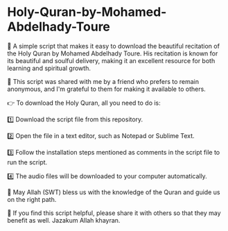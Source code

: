 # Holy-Quran-by-Mohamed-Abdelhady-Toure

📢 A simple script that makes it easy to download the beautiful recitation of the Holy Quran by Mohamed Abdelhady Toure. His recitation is known for its beautiful and soulful delivery, making it an excellent resource for both learning and spiritual growth.

👤 This script was shared with me by a friend who prefers to remain anonymous, and I'm grateful to them for making it available to others.

👉 To download the Holy Quran, all you need to do is:

1️⃣ Download the script file from this repository.

2️⃣ Open the file in a text editor, such as Notepad or Sublime Text.

3️⃣ Follow the installation steps mentioned as comments in the script file to run the script.

4️⃣ The audio files will be downloaded to your computer automatically.

🤲 May Allah (SWT) bless us with the knowledge of the Quran and guide us on the right path.

🌟 If you find this script helpful, please share it with others so that they may benefit as well. Jazakum Allah khayran.
